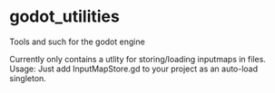 # godot_utilities
Tools and such for the godot engine

Currently only contains a utlity for storing/loading inputmaps in files.  
Usage: Just add InputMapStore.gd to your project as an auto-load singleton.
